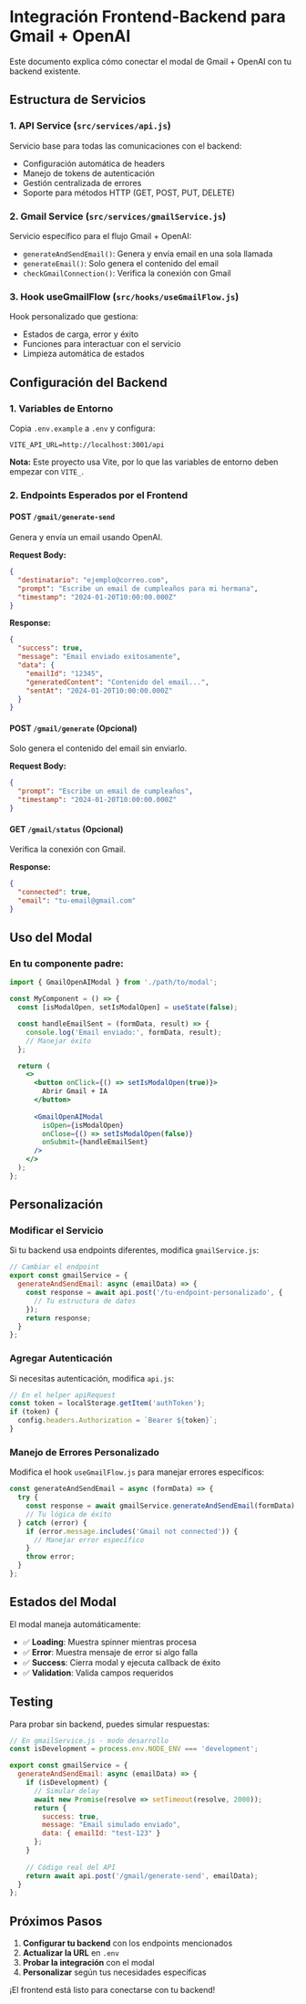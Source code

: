 # Integración Frontend-Backend para Gmail + OpenAI

Este documento explica cómo conectar el modal de Gmail + OpenAI con tu backend existente.

## Estructura de Servicios

### 1. API Service (`src/services/api.js`)
Servicio base para todas las comunicaciones con el backend:
- Configuración automática de headers
- Manejo de tokens de autenticación
- Gestión centralizada de errores
- Soporte para métodos HTTP (GET, POST, PUT, DELETE)

### 2. Gmail Service (`src/services/gmailService.js`)
Servicio específico para el flujo Gmail + OpenAI:
- `generateAndSendEmail()`: Genera y envía email en una sola llamada
- `generateEmail()`: Solo genera el contenido del email
- `checkGmailConnection()`: Verifica la conexión con Gmail

### 3. Hook useGmailFlow (`src/hooks/useGmailFlow.js`)
Hook personalizado que gestiona:
- Estados de carga, error y éxito
- Funciones para interactuar con el servicio
- Limpieza automática de estados

## Configuración del Backend

### 1. Variables de Entorno
Copia `.env.example` a `.env` y configura:
```env
VITE_API_URL=http://localhost:3001/api
```

**Nota:** Este proyecto usa Vite, por lo que las variables de entorno deben empezar con `VITE_`.

### 2. Endpoints Esperados por el Frontend

#### POST `/gmail/generate-send`
Genera y envía un email usando OpenAI.

**Request Body:**
```json
{
  "destinatario": "ejemplo@correo.com",
  "prompt": "Escribe un email de cumpleaños para mi hermana",
  "timestamp": "2024-01-20T10:00:00.000Z"
}
```

**Response:**
```json
{
  "success": true,
  "message": "Email enviado exitosamente",
  "data": {
    "emailId": "12345",
    "generatedContent": "Contenido del email...",
    "sentAt": "2024-01-20T10:00:00.000Z"
  }
}
```

#### POST `/gmail/generate` (Opcional)
Solo genera el contenido del email sin enviarlo.

**Request Body:**
```json
{
  "prompt": "Escribe un email de cumpleaños",
  "timestamp": "2024-01-20T10:00:00.000Z"
}
```

#### GET `/gmail/status` (Opcional)
Verifica la conexión con Gmail.

**Response:**
```json
{
  "connected": true,
  "email": "tu-email@gmail.com"
}
```

## Uso del Modal

### En tu componente padre:

```jsx
import { GmailOpenAIModal } from './path/to/modal';

const MyComponent = () => {
  const [isModalOpen, setIsModalOpen] = useState(false);

  const handleEmailSent = (formData, result) => {
    console.log('Email enviado:', formData, result);
    // Manejar éxito
  };

  return (
    <>
      <button onClick={() => setIsModalOpen(true)}>
        Abrir Gmail + IA
      </button>
      
      <GmailOpenAIModal
        isOpen={isModalOpen}
        onClose={() => setIsModalOpen(false)}
        onSubmit={handleEmailSent}
      />
    </>
  );
};
```

## Personalización

### Modificar el Servicio
Si tu backend usa endpoints diferentes, modifica `gmailService.js`:

```javascript
// Cambiar el endpoint
export const gmailService = {
  generateAndSendEmail: async (emailData) => {
    const response = await api.post('/tu-endpoint-personalizado', {
      // Tu estructura de datos
    });
    return response;
  }
};
```

### Agregar Autenticación
Si necesitas autenticación, modifica `api.js`:

```javascript
// En el helper apiRequest
const token = localStorage.getItem('authToken');
if (token) {
  config.headers.Authorization = `Bearer ${token}`;
}
```

### Manejo de Errores Personalizado
Modifica el hook `useGmailFlow.js` para manejar errores específicos:

```javascript
const generateAndSendEmail = async (formData) => {
  try {
    const response = await gmailService.generateAndSendEmail(formData);
    // Tu lógica de éxito
  } catch (error) {
    if (error.message.includes('Gmail not connected')) {
      // Manejar error específico
    }
    throw error;
  }
};
```

## Estados del Modal

El modal maneja automáticamente:
- ✅ **Loading**: Muestra spinner mientras procesa
- ✅ **Error**: Muestra mensaje de error si algo falla
- ✅ **Success**: Cierra modal y ejecuta callback de éxito
- ✅ **Validation**: Valida campos requeridos

## Testing

Para probar sin backend, puedes simular respuestas:

```javascript
// En gmailService.js - modo desarrollo
const isDevelopment = process.env.NODE_ENV === 'development';

export const gmailService = {
  generateAndSendEmail: async (emailData) => {
    if (isDevelopment) {
      // Simular delay
      await new Promise(resolve => setTimeout(resolve, 2000));
      return {
        success: true,
        message: "Email simulado enviado",
        data: { emailId: "test-123" }
      };
    }
    
    // Código real del API
    return await api.post('/gmail/generate-send', emailData);
  }
};
```

## Próximos Pasos

1. **Configurar tu backend** con los endpoints mencionados
2. **Actualizar la URL** en `.env`
3. **Probar la integración** con el modal
4. **Personalizar** según tus necesidades específicas

¡El frontend está listo para conectarse con tu backend!
